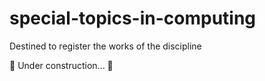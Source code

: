 # special-topics-in-computing
Destined to register the works of the discipline

🚧 Under construction... 🚧
